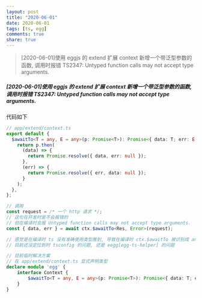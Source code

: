 ```yaml
---
layout: post
title: "2020-06-01"
date: 2020-06-01
tags: [ts, egg]
comments: true
share: true
---
```


> [2020-06-01]使用 eggjs 的 extend 扩展 context 新增一个带泛型参数的函数, 调用时报错 TS2347: Untyped function calls may not accept type arguments. <br>

##### [2020-06-01]使用 eggjs 的 extend 扩展 context 新增一个带泛型参数的函数, 调用时报错 TS2347: Untyped function calls may not accept type arguments.

代码如下

```ts
// app/extend/context.ts
export default {
  $awaitTo<T = any, E = any>(p: Promise<T>): Promise<{ data: T; err: E }> {
    return p.then(
      (data) => {
        return Promise.resolve({ data, err: null });
      },
      (err) => {
        return Promise.resolve({ err, data: null });
      }
    );
  },
};

// 调用
const request = /* 一个 http 请求 */;
// 这句在开发时是不会报错的
// 但在编译时会报 Untyped function calls may not accept type arguments.
const { data, err } = await ctx.$awaitTo<Res, Error>(request);

// 感觉是在编译时 ts 没有准确使用类型推到, 导致在编译时 ctx.$awaitTo 被识别成 any, 而不是 <T, E>Function...
// 目前还没定位到时 tsconfig 的问题, 还是 eegg[egg-ts-helper] 的问题

// 目前临时解决方案
// 在 app/extend/context.ts 显式声明类型
declare module 'egg' {
    interface Context {
        $awaitTo<T = any, E = any>(p: Promise<T>): Promise<{ data: T; err: E }>;
    }
}
```
